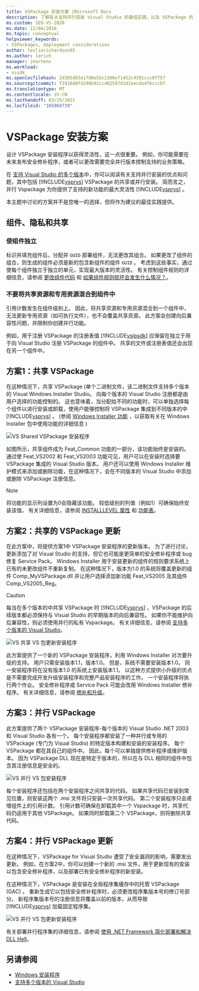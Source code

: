 ```yaml
---
title: VSPackage 安装方案 |Microsoft Docs
description: 了解有关支持并行安装 Visual Studio 的最佳实践，以及 VSPackage 的共享或并行安装。
ms.custom: SEO-VS-2020
ms.date: 11/04/2016
ms.topic: conceptual
helpviewer_keywords:
- VSPackages, deployment considerations
author: leslierichardson95
ms.author: lerich
manager: jmartens
ms.workload:
- vssdk
ms.openlocfilehash: 2d305d03e17d0e55c2366e71452c4391ccc0ff57
ms.sourcegitcommit: f2916d8fd296b92cc402597d1d1eecda4f6cccbf
ms.translationtype: MT
ms.contentlocale: zh-CN
ms.lasthandoff: 03/25/2021
ms.locfileid: "105060739"
---
```

# <a name="vspackage-setup-scenarios"></a>VSPackage 安装方案

设计 VSPackage 安装程序以获得灵活性，这一点很重要。 例如，你可能需要在未来发布安全修补程序，或者可以更改需要完全并行版本控制支持的业务策略。

在 [支持 Visual Studio 的多个版本](../../extensibility/supporting-multiple-versions-of-visual-studio.md)中，你可以阅读有关支持并行安装的优点和问题，其中包括 [!INCLUDE[vsprvs](../../code-quality/includes/vsprvs_md.md)] VSPackage 的共享或并行安装。 简而言之，并行 Vspackage 为你提供了支持的新功能的最大灵活性 [!INCLUDE[vsprvs](../../code-quality/includes/vsprvs_md.md)] 。

本主题中讨论的方案并不是您唯一的选择，但将作为建议的最佳实践提供。

## <a name="components-privacy-and-sharing"></a>组件、隐私和共享

### <a name="make-your-components-independent"></a>使组件独立

标识并填充组件后，分配并 `GUID` 部署组件，无法更改其组合。 如果更改了组件的组合，则生成的组件必须是新的包含新组件的组件 `GUID` 。 考虑到这些事实，通过使每个组件独立于独立的单元，实现最大版本的灵活性。 有关控制组件规则的详细信息，请参阅 [更改组件代码](/windows/desktop/Msi/changing-the-component-code) 和 [如果组件规则损坏会发生什么情况？](/windows/desktop/Msi/what-happens-if-the-component-rules-are-broken)。

### <a name="do-not-mix-shared-and-private-resources-in-a-component"></a>不要将共享资源和专用资源混合到组件中

引用计数发生在组件级别上。 因此，将共享资源和专用资源混合到一个组件中，无法更新专用资源（如可执行文件），也不会覆盖共享资源。 此方案会创建向后兼容性问题，并限制你创建并行功能。

例如，用于注册 VSPackage 的注册表值 [!INCLUDE[vsipsdk](../../extensibility/includes/vsipsdk_md.md)] 应保留在独立于用于向 Visual Studio 注册 VSPackage 的组件中。 共享的文件或注册表值还会出现在另一个组件中。

## <a name="scenario-1-shared-vspackage"></a>方案1：共享 VSPackage

在这种情况下，共享 VSPackage (单个二进制文件，该二进制文件支持多个版本的 Visual Windows Installer Studio。 向每个版本的 Visual Studio 注册都是由用户选择的功能控制的。 这也意味着，当分配给不同的功能时，可以单独选择每个组件以进行安装或卸载，使用户能够控制将 VSPackage 集成到不同版本的中 [!INCLUDE[vsprvs](../../code-quality/includes/vsprvs_md.md)] 。  (参阅 [Windows Installer 功能](/windows/desktop/Msi/windows-installer-features) ，以获取有关在 Windows Installer 包中使用功能的详细信息 ) 

![VS Shared VSPackage 安装程序](../../extensibility/internals/media/vs_sharedpackage.gif "VS_SharedPackage")

如图所示，共享组件成为 Feat_Common 功能的一部分，该功能始终是安装的。 通过使 Feat_VS2002 和 Feat_VS2003 功能可见，用户可以在安装时选择要 VSPackage 集成的 Visual Studio 版本。 用户还可以使用 Windows Installer 维护模式来添加或删除功能，在这种情况下，会在不同版本的 Visual Studio 中添加或删除 VSPackage 注册信息。

> [!NOTE]
> 将功能的显示列设置为0会隐藏该功能。 较低级别的列值（例如1）可确保始终安装该值。 有关详细信息，请参阅 [INSTALLLEVEL 属性](/windows/desktop/Msi/installlevel) 和 [功能表](/windows/desktop/Msi/feature-table)。

## <a name="scenario-2-shared-vspackage-update"></a>方案2：共享的 VSPackage 更新

在此方案中，将提供方案1中 VSPackage 安装程序的更新版本。 为了进行讨论，更新添加了对 Visual Studio 的支持，但它也可能是更简单的安全修补程序或 bug 修复 Service Pack。 Windows Installer 用于安装更新的组件的规则要求系统上已有的未更改组件不重新复制。 在这种情况下，版本为1.0 的系统将覆盖更新的组件 Comp_MyVSPackage.dll 并让用户选择添加新功能 Feat_VS2005 及其组件 Comp_VS2005_Reg。

> [!CAUTION]
> 每当在多个版本的中共享 VSPackage 时 [!INCLUDE[vsprvs](../../code-quality/includes/vsprvs_md.md)] ，VSPackage 的后续版本都必须保持与 Visual Studio 的早期版本的向后兼容性。 如果你不能维护向后兼容性，则必须使用并行的私有 Vspackage。 有关详细信息，请参阅 [支持多个版本的 Visual Studio](../../extensibility/supporting-multiple-versions-of-visual-studio.md)。

![VS 共享 VS 包更新安装程序](../../extensibility/internals/media/vs_sharedpackageupdate.gif "VS_SharedPackageUpdate")

此方案提供了一个新的 VSPackage 安装程序，利用 Windows Installer 对次要升级的支持。 用户只需安装版本1.1，版本1.0。 但是，系统不需要安装版本1.0。 同一安装程序将在没有版本1.0 的系统上安装版本1.1。 以这种方式提供小升级的优点是不需要完成开发升级安装程序和完整产品安装程序的工作。 一个安装程序将执行两个作业。 安全修补程序或 Service Pack 可能会改用 Windows Installer 修补程序。 有关详细信息，请参阅 [修补和升级](/windows/desktop/Msi/patching-and-upgrades)。

## <a name="scenario-3-side-by-side-vspackage"></a>方案3：并行 VSPackage

此方案提供了两个 VSPackage 安装程序-每个版本的 Visual Studio .NET 2003 和 Visual Studio 各有一个。 每个安装程序都安装了一种并行或专用的 VSPackage (专门为 Visual Studio) 的特定版本构建和安装的安装程序。 每个 VSPackage 都在其自己的组件中。 因此，每个可以单独提供修补程序或维护版本。 因为 VSPackage DLL 现在是特定于版本的，所以在与 DLL 相同的组件中包含其注册信息是安全的。

![VS 并行 VS 包安装程序](../../extensibility/internals/media/vs_sbys_package.gif "VS_SbyS_Package")

每个安装程序还包括在两个安装程序之间共享的代码。 如果共享代码已安装到常见位置，则安装这两个 .msi 文件将只安装一次共享代码。 第二个安装程序只会递增组件上的引用计数。 引用计数可确保在卸载其中一个 Vspackage 时，共享代码仍适用于其他 VSPackage。 如果同时卸载第二个 VSPackage，则将删除共享代码。

## <a name="scenario-4-side-by-side-vspackage-update"></a>方案4：并行 VSPackage 更新

在这种情况下，VSPackage for Visual Studio 遭受了安全漏洞的影响，需要发出更新。 例如，在方案2中，你可以创建一个新的 .msi 文件，用于更新现有的安装以包含安全修补程序，以及部署已有安全修补程序的新安装。

在这种情况下，VSPackage 是安装在全局程序集缓存中的托管 VSPackage (GAC) 。 重新生成它以包括安全修补程序时，必须更改程序集版本号的修订号部分。 新程序集版本号的注册信息将覆盖以前的版本，从而导致 [!INCLUDE[vsprvs](../../code-quality/includes/vsprvs_md.md)] 加载固定程序集。

![VS 并行 VS 包更新安装程序](../../extensibility/internals/media/vs_sbys_packageupdate.gif "VS_SbyS_PackageUpdate")

有关部署并行程序集的详细信息，请参阅 [使用 .NET Framework 简化部署和解决 DLL Hell](/previous-versions/dotnet/articles/ms973843(v=msdn.10))。

## <a name="see-also"></a>另请参阅

- [Windows 安装程序](/windows/desktop/Msi/windows-installer-portal)
- [支持多个版本的 Visual Studio](../../extensibility/supporting-multiple-versions-of-visual-studio.md)